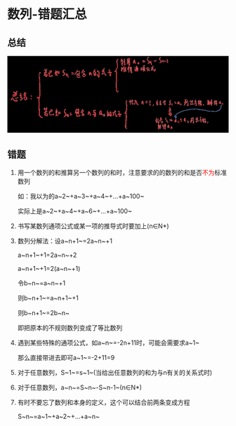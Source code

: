 # 数列-错题汇总

## 总结

<div align=left> <img src="assets/1651890560914.png" alt="1651890560914" style="zoom:67%;" /> </div>


## 错题

1. 用一个数列的和推算另一个数列的和时，注意要求的的数列的和是否<font color=red>不为</font>标准数列

   如：我以为的a~2~+a~3~+a~4~+...+a~100~

   实际上是a~2~+a~4~+a~6~+...+a~100~

2. 书写某数列通项公式或某一项的推导式时要加上(n∈N*)

3. 数列分解法：设a~n+1~=2a~n~+1

   a~n+1~+1=2a~n~+2

   a~n+1~+1=2(a~n~+1)

   令b~n~=a~n~+1

   则b~n+1~=a~n+1~+1

   则b~n+1~=2b~n~

   即把原本的不规则数列变成了等比数列

4. 遇到某些特殊的通项公式，如a~n~=-2n+11时，可能会需要求a~1~

   那么直接带进去即可a~1~=-2+11=9

5. 对于任意数列，S~1~=s~1~(当给出任意数列的和为与n有关的关系式时)

6. 对于任意数列，a~n~=S~n~-S~n-1~(n∈N*)

7. 有时不要忘了数列和本身的定义，这个可以结合前两条变成方程

   S~n~=a~1~+a~2~+...+a~n~